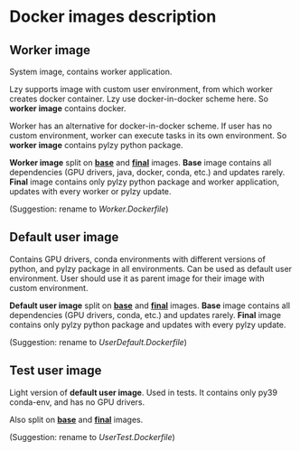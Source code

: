 # Docker images description

## Worker image

System image, contains worker application.

Lzy supports image with custom user environment, from which worker creates docker container. 
Lzy use docker-in-docker scheme here. So **worker image** contains docker.

Worker has an alternative for docker-in-docker scheme. If user has no custom environment,
worker can execute tasks in its own environment. So **worker image** contains pylzy python package.

**Worker image** split on **[base](System.Base.Dockerfile)** and **[final](System.Dockerfile)** images.
**Base** image contains all dependencies (GPU drivers, java, docker, conda, etc.) and updates rarely.
**Final** image contains only pylzy python package and worker application, updates with every worker or pylzy update.

(Suggestion: rename to _Worker.Dockerfile_)

## Default user image

Contains GPU drivers, conda environments with different versions of python, and pylzy package in all environments.
Can be used as default user environment. User should use it as parent image for their image with custom environment.

**Default user image** split on **[base](DefaultEnv.Base.Dockerfile)** and **[final](DefaultEnv.Dockerfile)** images.
**Base** image contains all dependencies (GPU drivers, conda, etc.) and updates rarely.
**Final** image contains only pylzy python package and updates with every pylzy update.

(Suggestion: rename to _UserDefault.Dockerfile_)

## Test user image

Light version of **default user image**. Used in tests.
It contains only py39 conda-env, and has no GPU drivers.

Also split on **[base](TestEnv.Base.Dockerfile)** and **[final](TestEnv.Dockerfile)** images.

(Suggestion: rename to _UserTest.Dockerfile_)
